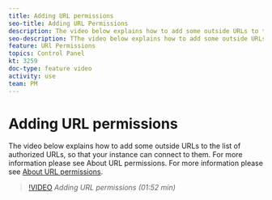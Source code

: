 ```yaml
---
title: Adding URL permissions
seo-title: Adding URL Permissions
description: The video below explains how to add some outside URLs to the list of authorized URLs, so that your instance can connect to them.  
seo-description: TThe video below explains how to add some outside URLs to the list of authorized URLs, so that your instance can connect to them. 
feature: URl Permissions
topics: Control Panel
kt: 3259
doc-type: feature video
activity: use
team: PM
---
```


# Adding URL permissions 

The video below explains how to add some outside URLs to the list of authorized URLs, so that your instance can connect to them.  For more information please see About URL permissions. For more information please see [About URL permissions](https://helpx.adobe.com/campaign/kb/control-panel-instance-settings.html).

>[!VIDEO](https://video.tv.adobe.com/v/28149?quality=12)
*Adding URL permissions (01:52 min)*

